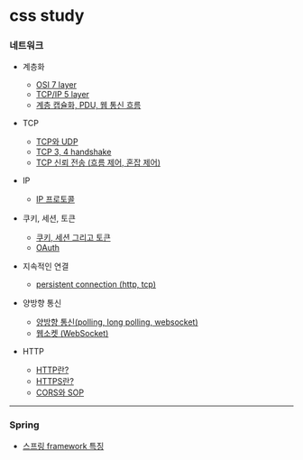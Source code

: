 # css study


### 네트워크
- 계층화
  - [OSI 7 layer](https://github.com/q6801/study/blob/main/CS/Network/OSI%207%20layer.md)
  - [TCP/IP 5 layer](https://github.com/q6801/study/blob/main/CS/Network/TCP%20IP%205%20layer.md)
  - [계층 캡슐화, PDU, 웹 통신 흐름](https://github.com/q6801/study/blob/main/CS/Network/Network%20flow.md)

- TCP
  - [TCP와 UDP](https://github.com/q6801/study/blob/main/CS/Network/TCP%20and%20UDP.md)
  - [TCP 3, 4 handshake](https://github.com/q6801/study/blob/main/CS/Network/TCP%203%2C%204%20handshake.md)
  - [TCP 신뢰 전송 (흐름 제어, 혼잡 제어)](https://github.com/q6801/study/blob/main/CS/Network/TCP%20reliable%20delivery.md)

- IP
  - [IP 프로토콜](https://github.com/q6801/study/blob/main/CS/Network/Ip%20protocol.md)

- 쿠키, 세션, 토큰
  - [쿠키, 세션 그리고 토큰](https://github.com/q6801/study/blob/main/CS/Network/Cookie%2C%20Session%2C%20Token.md)
  - [OAuth](https://github.com/q6801/study/blob/main/CS/Network/OAuth.md)
- 지속적인 연결
  - [persistent connection (http, tcp)](https://github.com/q6801/study/blob/main/CS/Network/Persistent%20Connection.md)
- 양방향 통신  
  - [양방향 통신(polling, long polling, websocket)](https://github.com/q6801/study/blob/main/CS/Network/Full%20Duplex%20Connection.md)
  - [웹소켓 (WebSocket)](https://github.com/q6801/study/blob/main/CS/Network/WebSocket.md)

- HTTP
  - [HTTP란?](https://github.com/q6801/study/blob/main/CS/Network/HTTP.md)
  - [HTTPS란?](https://github.com/q6801/study/blob/main/CS/Network/HTTPS.md)
  - [CORS와 SOP](https://github.com/q6801/study/blob/main/CS/Network/CORS.md)
---

### Spring
- [스프링 framework 특징](https://github.com/q6801/study/blob/main/CS/Spring/Spring%20framework%20features.md)
